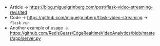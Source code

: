 * Article -> https://blog.miguelgrinberg.com/post/flask-video-streaming-revisited
* Code -> https://github.com/miguelgrinberg/flask-video-streaming -> `flask run`
* Another example of usage -> https://github.com/RedisGears/EdgeRealtimeVideoAnalytics/blob/master/app/server.py